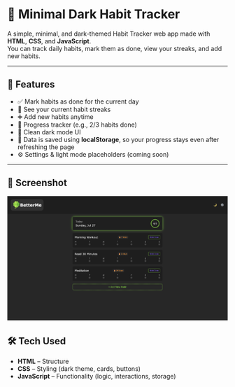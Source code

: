 # 🧠 Minimal Dark Habit Tracker

A simple, minimal, and dark-themed Habit Tracker web app made with **HTML**, **CSS**, and **JavaScript**.  
You can track daily habits, mark them as done, view your streaks, and add new habits.

---

## 🚀 Features

- ✅ Mark habits as done for the current day
- 📆 See your current habit streaks
- ➕ Add new habits anytime
- 🎯 Progress tracker (e.g., 2/3 habits done)
- 🌙 Clean dark mode UI
- 💾 Data is saved using **localStorage**, so your progress stays even after refreshing the page
- ⚙️ Settings & light mode placeholders (coming soon)

---

## 📸 Screenshot

![Habit Tracker Screenshot](/assets/Screenshot.png)


## 🛠️ Tech Used

- **HTML** – Structure
- **CSS** – Styling (dark theme, cards, buttons)
- **JavaScript** – Functionality (logic, interactions, storage)



